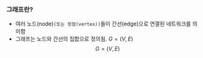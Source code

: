 <script src='https://cdnjs.cloudflare.com/ajax/libs/mathjax/2.7.5/MathJax.js?config=TeX-MML-AM_CHTML' async></script>


### 그래프란?  
- 여러 노드(node)``(또는 정점(vertex))``들이 간선(edge)으로 연결된 네트워크를 의미함  
- 그래프는 노드와 간선의 집합으로 정의됨. $G =(V,E)$
 $$G =(V,E)$$

